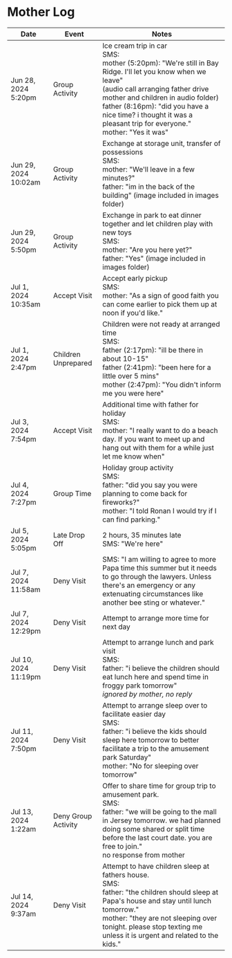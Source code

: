 # Mother Log

| Date                 | Event               | Notes                                                                                                                                                                                                                                                                                                                     |
|----------------------|---------------------|---------------------------------------------------------------------------------------------------------------------------------------------------------------------------------------------------------------------------------------------------------------------------------------------------------------------------|
| Jun 28, 2024 5:20pm  | Group Activity      | Ice cream trip in car <br> SMS: <br> mother (5:20pm): "We're still in Bay Ridge. I'll let you know when we leave" <br> (audio call arranging father drive mother and children in audio folder) <br> father (8:16pm): "did you have a nice time? i thought it was a pleasant trip for everyone." <br> mother: "Yes it was" |
| Jun 29, 2024 10:02am | Group Activity      | Exchange at storage unit, transfer of possessions <br> SMS: <br> mother: "We'll leave in a few minutes?" <br> father: "im in the back of the building" (image included in images folder)                                                                                                                                  |
| Jun 29, 2024 5:50pm  | Group Activity      | Exchange in park to eat dinner together and let children play with new toys <br> SMS: <br> mother: "Are you here yet?" <br> father: "Yes" (image included in images folder)                                                                                                                                               |
| Jul 1, 2024 10:35am  | Accept Visit        | Accept early pickup <br> SMS: <br> mother: "As a sign of good faith you can come earlier to pick them up at noon if you'd like."                                                                                                                                                                                          |
| Jul 1, 2024 2:47pm   | Children Unprepared | Children were not ready at arranged time <br> SMS: <br> father (2:17pm): "ill be there in about 10-15" <br> father (2:41pm): "been here for a little over 5 mins" <br> mother (2:47pm): "You didn't inform me you were here"                                                                                              |
| Jul 3, 2024 7:54pm   | Accept Visit        | Additional time with father for holiday <br> SMS: <br> mother: "I really want to do a beach day. If you want to meet up and hang out with them for a while just let me know when"                                                                                                                                         |
| Jul 4, 2024 7:27pm   | Group Time          | Holiday group activity <br> SMS: <br> father: "did you say you were planning to come back for fireworks?" <br> mother: "I told Ronan I would try if I can find parking."                                                                                                                                                  |
| Jul 5, 2024 5:05pm   | Late Drop Off       | 2 hours, 35 minutes late <br> SMS: "We're here"                                                                                                                                                                                                                                                                           |
| Jul 7, 2024 11:58am  | Deny Visit          | SMS: "I am willing to agree to more Papa time this summer but it needs to go through the lawyers. Unless there's an emergency or any extenuating circumstances like another bee sting or whatever."                                                                                                                       |
| Jul 7, 2024 12:29pm  | Deny Visit          | Attempt to arrange more time for next day                                                                                                                                                                                                                                                                                 |
| Jul 10, 2024 11:19pm | Deny Visit          | Attempt to arrange lunch and park visit <br> SMS: <br> father: "i believe the children should eat lunch here and spend time in froggy park tomorrow" <br> *ignored by mother, no reply*                                                                                                                                   |
| Jul 11, 2024 7:50pm  | Deny Visit          | Attempt to arrange sleep over to facilitate easier day <br> SMS: <br> father: "i believe the kids should sleep here tomorrow to better facilitate a trip to the amusement park Saturday" <br> mother: "No for sleeping over tomorrow"                                                                                     |
| Jul 13, 2024 1:22am  | Deny Group Activity | Offer to share time for group trip to amusement park. <br> SMS: <br> father: "we will be going to the mall in Jersey tomorrow. we had planned doing some shared or split time before the last court date. you are free to join." <br> no response from mother                                                             |
| Jul 14, 2024 9:37am  | Deny Visit          | Attempt to have children sleep at fathers house. <br> SMS: <br> father: "the children should sleep at Papa's house and stay until lunch tomorrow." <br> mother: "they are not sleeping over tonight. please stop texting me unless it is urgent and related to the kids."                                                 |
